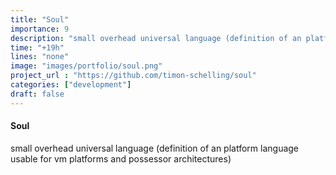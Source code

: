 ```yaml
---
title: "Soul"
importance: 9
description: "small overhead universal language (definition of an platform language usable for vm platforms and possessor architectures)"
time: "+19h"
lines: "none"
image: "images/portfolio/soul.png"
project_url : "https://github.com/timon-schelling/soul"
categories: ["development"]
draft: false
---
```


#### Soul
small overhead universal language (definition of an platform language usable for vm platforms and possessor architectures)
